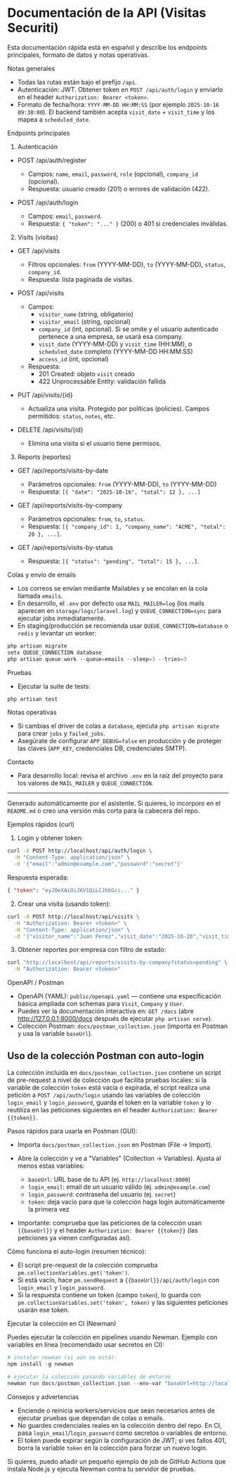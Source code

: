 # Documentación de la API (Visitas Securiti)

Esta documentación rápida está en español y describe los endpoints principales, formato de datos y notas operativas.

Notas generales
- Todas las rutas están bajo el prefijo `/api`.
- Autenticación: JWT. Obtener token en `POST /api/auth/login` y enviarlo en el header `Authorization: Bearer <token>`.
- Formato de fecha/hora: `YYYY-MM-DD HH:MM:SS` (por ejemplo `2025-10-16 09:30:00`). El backend también acepta `visit_date` + `visit_time` y los mapea a `scheduled_date`.

Endpoints principales

1) Autenticación
- POST /api/auth/register
  - Campos: `name`, `email`, `password`, `role` (opcional), `company_id` (opcional).
  - Respuesta: usuario creado (201) o errores de validación (422).

- POST /api/auth/login
  - Campos: `email`, `password`.
  - Respuesta: `{ "token": "..." }` (200) o 401 si credenciales inválidas.

2) Visits (visitas)
- GET /api/visits
  - Filtros opcionales: `from` (YYYY-MM-DD), `to` (YYYY-MM-DD), `status`, `company_id`.
  - Respuesta: lista paginada de visitas.

- POST /api/visits
  - Campos:
    - `visitor_name` (string, obligatorio)
    - `visitor_email` (string, opcional)
    - `company_id` (int, opcional). Si se omite y el usuario autenticado pertenece a una empresa, se usará esa company.
    - `visit_date` (YYYY-MM-DD) y `visit_time` (HH:MM), o `scheduled_date` completo (YYYY-MM-DD HH:MM:SS)
    - `access_id` (int, opcional)
  - Respuesta:
    - 201 Created: objeto `visit` creado
    - 422 Unprocessable Entity: validación fallida

- PUT /api/visits/{id}
  - Actualiza una visita. Protegido por políticas (policies). Campos permitidos: `status`, `notes`, etc.

- DELETE /api/visits/{id}
  - Elimina una visita si el usuario tiene permisos.

3) Reports (reportes)
- GET /api/reports/visits-by-date
  - Parámetros opcionales: `from` (YYYY-MM-DD), `to` (YYYY-MM-DD)
  - Respuesta: `[{ "date": "2025-10-16", "total": 12 }, ...]`

- GET /api/reports/visits-by-company
  - Parámetros opcionales: `from`, `to`, `status`.
  - Respuesta: `[{ "company_id": 1, "company_name": "ACME", "total": 20 }, ...]`.

- GET /api/reports/visits-by-status
  - Respuesta: `[{ "status": "pending", "total": 15 }, ...]`.

Colas y envío de emails
- Los correos se envían mediante Mailables y se encolan en la cola llamada `emails`.
- En desarrollo, el `.env` por defecto usa `MAIL_MAILER=log` (los mails aparecen en `storage/logs/laravel.log`) y `QUEUE_CONNECTION=sync` para ejecutar jobs inmediatamente.
- En staging/producción se recomienda usar `QUEUE_CONNECTION=database` o `redis` y levantar un worker:

```powershell
php artisan migrate
setx QUEUE_CONNECTION database
php artisan queue:work --queue=emails --sleep=3 --tries=3
```

Pruebas
- Ejecutar la suite de tests:

```powershell
php artisan test
```

Notas operativas
- Si cambias el driver de colas a `database`, ejecuta `php artisan migrate` para crear `jobs` y `failed_jobs`.
- Asegúrate de configurar `APP_DEBUG=false` en producción y de proteger las claves (`APP_KEY`, credenciales DB, credenciales SMTP).

Contacto
- Para desarrollo local: revisa el archivo `.env` en la raíz del proyecto para los valores de `MAIL_MAILER` y `QUEUE_CONNECTION`.

---
Generado automáticamente por el asistente. Si quieres, lo incorporo en el `README.md` o creo una versión más corta para la cabecera del repo.

Ejemplos rápidos (curl)

1) Login y obtener token:

```bash
curl -X POST http://localhost/api/auth/login \
  -H "Content-Type: application/json" \
  -d '{"email":"admin@example.com","password":"secret"}'
```

Respuesta esperada:
```json
{ "token": "eyJ0eXAiOiJKV1QiLCJhbGci..." }
```

2) Crear una visita (usando token):

```bash
curl -X POST http://localhost/api/visits \
  -H "Authorization: Bearer <token>" \
  -H "Content-Type: application/json" \
  -d '{"visitor_name":"Juan Perez","visit_date":"2025-10-20","visit_time":"09:00"}'
```

3) Obtener reportes por empresa con filtro de estado:

```bash
curl "http://localhost/api/reports/visits-by-company?status=pending" \
  -H "Authorization: Bearer <token>"
```

OpenAPI / Postman
- OpenAPI (YAML): `public/openapi.yaml` — contiene una especificación básica ampliada con schemas para `Visit`, `Company` y `User`.
- Puedes ver la documentación interactiva en: `GET /docs` (abre http://127.0.0.1:8000/docs después de ejecutar `php artisan serve`).
- Colección Postman: `docs/postman_collection.json` (importa en Postman y usa la variable `baseUrl`).

## Uso de la colección Postman con auto-login

La colección incluida en `docs/postman_collection.json` contiene un script de pre-request a nivel de colección que facilita pruebas locales: si la variable de colección `token` está vacía o expirada, el script realiza una petición a `POST /api/auth/login` usando las variables de colección `login_email` y `login_password`, guarda el token en la variable `token` y lo reutiliza en las peticiones siguientes en el header `Authorization: Bearer {{token}}`.

Pasos rápidos para usarla en Postman (GUI):

- Importa `docs/postman_collection.json` en Postman (File → Import).
- Abre la colección y ve a "Variables" (Collection → Variables). Ajusta al menos estas variables:
  - `baseUrl`: URL base de tu API (ej. `http://localhost:8000`)
  - `login_email`: email de un usuario válido (ej. `admin@example.com`)
  - `login_password`: contraseña del usuario (ej. `secret`)
  - `token`: deja vacío para que la colección haga login automáticamente la primera vez

- Importante: comprueba que las peticiones de la colección usan `{{baseUrl}}` y el header `Authorization: Bearer {{token}}` (las peticiones ya vienen configuradas así).

Cómo funciona el auto-login (resumen técnico):

- El script pre-request de la colección comprueba `pm.collectionVariables.get('token')`.
- Si está vacío, hace `pm.sendRequest` a `{{baseUrl}}/api/auth/login` con `login_email` y `login_password`.
- Si la respuesta contiene un token (campo `token`), lo guarda con `pm.collectionVariables.set('token', token)` y las siguientes peticiones usarán ese token.

Ejecutar la colección en CI (Newman)

Puedes ejecutar la colección en pipelines usando Newman. Ejemplo con variables en línea (recomendado usar secretos en CI):

```powershell
# instalar newman (si aún no está):
npm install -g newman

# ejecutar la colección pasando variables de entorno
newman run docs/postman_collection.json --env-var "baseUrl=http://localhost:8000" --env-var "login_email=admin@example.com" --env-var "login_password=secret"
```

Consejos y advertencias

- Enciende o reinicia workers/servicios que sean necesarios antes de ejecutar pruebas que dependan de colas o emails.
- No guardes credenciales reales en la colección dentro del repo. En CI, pasa `login_email`/`login_password` como secretos o variables de entorno.
- El token puede expirar según la configuración de JWT; si ves fallos 401, borra la variable `token` en la colección para forzar un nuevo login.

Si quieres, puedo añadir un pequeño ejemplo de job de GitHub Actions que instala Node.js y ejecuta Newman contra tu servidor de pruebas.

